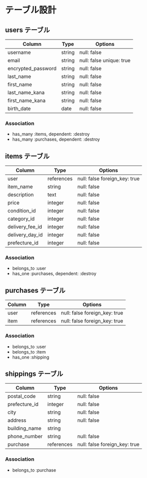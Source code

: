 # テーブル設計

## users テーブル

| Column               | Type     | Options                       |
| -------------------- | -------- | ----------------------------- |
| username             | string   | null: false                   |
| email                | string   | null: false unique: true      |
| encrypted_password   | string   | null: false                   |
| last_name            | string   | null: false                   |
| first_name           | string   | null: false                   |
| last_name_kana       | string   | null: false                   |
| first_name_kana      | string   | null: false                   |
| birth_date           | date     | null: false                   |


### Association

- has_many :items, dependent: :destroy
- has_many :purchases, dependent: :destroy

## items テーブル

| Column             | Type        | Options                       |
| ------------------ | ----------- | ----------------------------- |
| user               | references  | null: false foreign_key: true |
| item_name          | string      | null: false                   |
| description        | text        | null: false                   |
| price              | integer     | null: false                   |
| condition_id       | integer     | null: false                   |
| category_id        | integer     | null: false                   |
| delivery_fee_id    | integer     | null: false                   |
| delivery_day_id    | integer     | null: false                   |
| prefecture_id      | integer     | null: false                   |

### Association

- belongs_to :user
- has_one :purchases, dependent: :destroy

## purchases テーブル

| Column             | Type        | Options                       |
| ------------------ | ----------- | ----------------------------- |
| user               | references  | null: false foreign_key: true |
| item               | references  | null: false foreign_key: true |

### Association

- belongs_to :user
- belongs_to :item
- has_one :shipping

## shippings テーブル

| Column             | Type       | Options                       |
| ------------------ | ---------- | ----------------------------- |
| postal_code        | string     | null: false                   |
| prefecture_id      | integer    | null: false                   |
| city               | string     | null: false                   |
| address            | string     | null: false                   |
| building_name      | string     |                               |
| phone_number       | string     | null: false                   |
| purchase           | references | null: false foreign_key: true |

### Association

- belongs_to :purchase